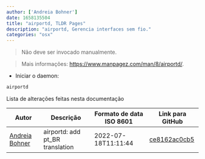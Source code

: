 ```yaml
---
author: ['Andreia Bohner']
date: 1658135504
title: "airportd, TLDR Pages"
description: "airportd, Gerencia interfaces sem fio."
categories: "osx"
---
```

> Não deve ser invocado manualmente.

> Mais informações: <https://www.manpagez.com/man/8/airportd/>.

- Iniciar o daemon:

```bash
airportd
```
Lista de alterações feitas nesta documentação


Autor | Descrição | Formato de data ISO 8601 | Link para GitHub
------|-----|-----|-----
[Andreia Bohner](mailto:andreiabohner@gmail.com) | airportd: add pt_BR translation | 2022-07-18T11:11:44 | [ce8162ac0cb5](https://github.com/tldr-pages/tldr/commit/ce8162ac0cb5394caede4b69302b5c2fb370d443)

